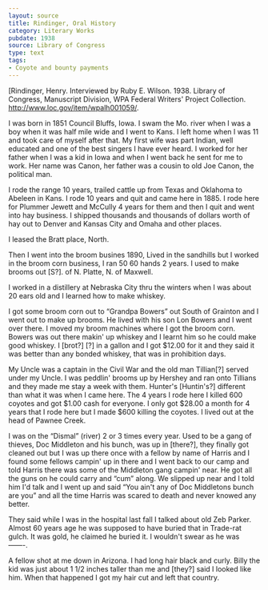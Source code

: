 ```yaml
---
layout: source
title: Rindinger, Oral History 
category: Literary Works
pubdate: 1938
source: Library of Congress
type: text
tags: 
- Coyote and bounty payments
---
```


[Rindinger, Henry. Interviewed by Ruby E. Wilson. 1938. Library of Congress, Manuscript Division, WPA Federal Writers' Project Collection.  http://www.loc.gov/item/wpalh001059/.


I was born in 1851 Council Bluffs, Iowa. I swam the Mo. river when I was a boy when it was half mile wide and I went to Kans. I left home when I was 11 and took care of myself after that. My first wife was part Indian, well educated and one of the best singers I have ever heard. I worked for her father when I was a kid in Iowa and when I went back he sent for me to work. Her name was Canon, her father was a cousin to old Joe Canon, the political man.

I rode the range 10 years, trailed cattle up from Texas and Oklahoma to Abeleen in Kans. I rode 10 years and quit and came here in 1885. I rode here for Plummer Jewett and McCully 4 years for them and then I quit and went into hay business. I shipped thousands and thousands of dollars worth of hay out to Denver and Kansas City and Omaha and other places.

I leased the Bratt place, North.

Then I went into the broom busines 1890, Lived in the sandhills but I worked in the broom corn business, I ran 50 60 hands 2 years. I used to make brooms out [S?]. of N. Platte, N. of Maxwell.

I worked in a distillery at Nebraska City thru the winters when I was about 20 ears old and I learned how to make whiskey.

I got some broom corn out to “Grandpa Bowers” out South of Grainton and I went out to make up brooms. He lived with his son Lon Bowers and I went over there. I moved my broom machines where I got the broom corn. Bowers was out there makin' up whiskey and
I learnt him so he could make good whiskey. I [brot?] [?] in a gallon and I got $12.00 for it and they said it was better than any bonded whiskey, that was in prohibition days.

My Uncle was a captain in the Civil War and the old man Tillian[?] served under my Uncle. I was peddlin' brooms up by Hershey and ran onto Tillians and they made me stay a week with them. Hunter's [Huntin's?] different than what it was when I came here. The 4 years I rode here I killed 600 coyotes and got $1.00 cash for everyone. I only got $28.00 a month for 4 years that I rode here but I made $600 killing the coyotes. I lived out at the head of Pawnee Creek.

I was on the “Dismal” (river) 2 or 3 times every year. Used to be a gang of thieves, Doc Middleton and his bunch, was up in [there?], they finally got cleaned out but I was up there once with a fellow by name of Harris and I found some fellows campin' up in there and I went back to our camp and told Harris there was some of the Middleton gang campin' near. He got all the guns on he could carry and “cum” along. We slipped up near and I told him I'd talk and I went up and said “You ain't any of Doc Middletons bunch are you” and all the time Harris was scared to death and never knowed any better.

They said while I was in the hospital last fall I talked about old Zeb Parker. Almost 60 years age he was supposed to have buried that in Trade-rat gulch. It was gold, he claimed he buried it. I wouldn't swear as he was ——-.

A fellow shot at me down in Arizona. I had long hair black and curly. Billy the kid was just about 1 1/2 inches taller than me and [they?] said I looked like him. When that happened I got my hair cut and left that country.

